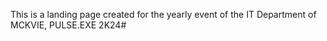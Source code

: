 This is a landing page created for the yearly event of the IT Department of MCKVIE, PULSE.EXE 2K24#
